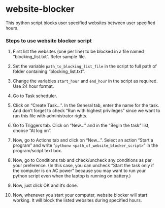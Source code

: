 # website-blocker
This python script blocks user specified websites between user specified hours.

### Steps to use website blocker script
1. First list the websites (one per line) to be blocked in a file named “blocking_list.txt”. Refer sample file.

2. Set the variable `path_to_blocking_list_file` in the script to full path of folder containing “blocking_list.txt”.

3. Change the variables `start_hour` and `end_hour` in the script as required. Use 24 hour format.

4. Go to Task scheduler.

5. Click on “Create Task…”. In the General tab, enter the name for the task. And don’t forget to check “Run with highest privileges” since we want to run this file with administrator rights.

6. Go to Triggers tab. Click on “New…” and in the “Begin the task” list, choose “At log on”.

7. Now, go to Actions tab and click on “New…”. Select an action “Start a program” and write “`pythonw <path_of_website_blocker_script>`” in the program/script text box.

8. Now, go to Conditions tab and check/uncheck any conditions as per your preference. (In this case, you can uncheck “Start the task only if the computer is on AC power” because you may want to run your python script even when the laptop is running on battery.)

9. Now, just click OK and it’s done.

10. Now, whenever you start your computer, website blocker will start working. It will block the listed websites during specified hours.